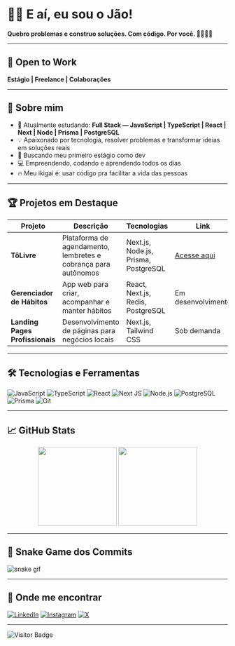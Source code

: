 # 👋🏼 E aí, eu sou o Jão!

**Quebro problemas e construo soluções. Com código. Por você. 🤟🏼🫵🏼**  

---

## 🚦 Open to Work
**Estágio | Freelance | Colaborações**

---

## 🚀 Sobre mim
- 🌱 Atualmente estudando: **Full Stack — JavaScript | TypeScript | React | Next | Node | Prisma | PostgreSQL**
- 💡 Apaixonado por tecnologia, resolver problemas e transformar ideias em soluções reais
- 🎯 Buscando meu primeiro estágio como dev
- 💻 Empreendendo, codando e aprendendo todos os dias
- 🔥 Meu ikigai é: usar código pra facilitar a vida das pessoas

---

## 🏆 Projetos em Destaque
| Projeto | Descrição | Tecnologias | Link |
|---------|-----------|--------------|------|
| **TôLivre** | Plataforma de agendamento, lembretes e cobrança para autônomos | Next.js, Node.js, Prisma, PostgreSQL | [Acesse aqui](https://github.com/joao-frontend-developer) |
| **Gerenciador de Hábitos** | App web para criar, acompanhar e manter hábitos | React, Next.js, Redis, PostgreSQL | Em desenvolvimento |
| **Landing Pages Profissionais** | Desenvolvimento de páginas para negócios locais | Next.js, Tailwind CSS | Sob demanda |

---

## 🛠️ Tecnologias e Ferramentas
![JavaScript](https://img.shields.io/badge/JavaScript-F7DF1E?style=for-the-badge&logo=javascript&logoColor=black)
![TypeScript](https://img.shields.io/badge/TypeScript-3178C6?style=for-the-badge&logo=typescript&logoColor=white)
![React](https://img.shields.io/badge/React-20232A?style=for-the-badge&logo=react&logoColor=61DAFB)
![Next JS](https://img.shields.io/badge/Next-black?style=for-the-badge&logo=next.js&logoColor=white)
![Node.js](https://img.shields.io/badge/Node.js-339933?style=for-the-badge&logo=nodedotjs&logoColor=white)
![PostgreSQL](https://img.shields.io/badge/Postgres-4169E1?style=for-the-badge&logo=postgresql&logoColor=white)
![Prisma](https://img.shields.io/badge/Prisma-3982CE?style=for-the-badge&logo=prisma&logoColor=white)
![Git](https://img.shields.io/badge/Git-F05032?style=for-the-badge&logo=git&logoColor=white)

---

## 📈 GitHub Stats
<div align="center">
  <img height="180em" src="https://github-readme-stats.vercel.app/api?username=joao-frontend-developer&show_icons=true&theme=radical"/>
  <img height="180em" src="https://github-readme-stats.vercel.app/api/top-langs/?username=joao-frontend-developer&layout=compact&theme=radical"/>
</div>

---

## 🐍 Snake Game dos Commits
![snake gif](https://github.com/joao-frontend-developer/joao-frontend-developer/blob/output/github-contribution-grid-snake.svg)

---

## 🚀 Onde me encontrar
[![LinkedIn](https://img.shields.io/badge/-LinkedIn-%230077B5?style=for-the-badge&logo=linkedin&logoColor=white)](https://linkedin.com/in/joaosilvadeveloper)
[![Instagram](https://img.shields.io/badge/-Instagram-E4405F?style=for-the-badge&logo=instagram&logoColor=white)](https://instagram.com/jao_developer)
[![X](https://img.shields.io/badge/-X-black?style=for-the-badge&logo=twitter&logoColor=white)](https://x.com/jao_developer)

---

![Visitor Badge](https://komarev.com/ghpvc/?username=joao-frontend-developer&style=flat-square&color=blue)

